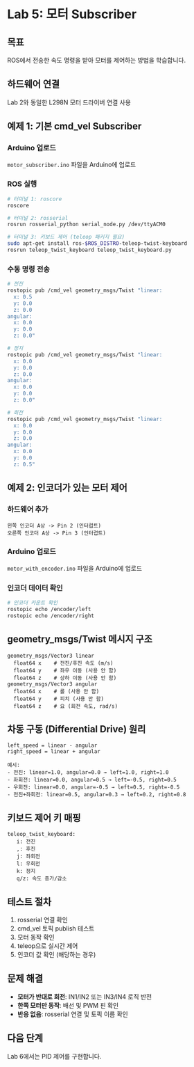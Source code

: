 # Lab 5: 모터 Subscriber

## 목표
ROS에서 전송한 속도 명령을 받아 모터를 제어하는 방법을 학습합니다.

## 하드웨어 연결
Lab 2와 동일한 L298N 모터 드라이버 연결 사용

## 예제 1: 기본 cmd_vel Subscriber

### Arduino 업로드
`motor_subscriber.ino` 파일을 Arduino에 업로드

### ROS 실행
```bash
# 터미널 1: roscore
roscore

# 터미널 2: rosserial
rosrun rosserial_python serial_node.py /dev/ttyACM0

# 터미널 3: 키보드 제어 (teleop 패키지 필요)
sudo apt-get install ros-$ROS_DISTRO-teleop-twist-keyboard
rosrun teleop_twist_keyboard teleop_twist_keyboard.py
```

### 수동 명령 전송
```bash
# 전진
rostopic pub /cmd_vel geometry_msgs/Twist "linear:
  x: 0.5
  y: 0.0
  z: 0.0
angular:
  x: 0.0
  y: 0.0
  z: 0.0"

# 정지
rostopic pub /cmd_vel geometry_msgs/Twist "linear:
  x: 0.0
  y: 0.0
  z: 0.0
angular:
  x: 0.0
  y: 0.0
  z: 0.0"

# 회전
rostopic pub /cmd_vel geometry_msgs/Twist "linear:
  x: 0.0
  y: 0.0
  z: 0.0
angular:
  x: 0.0
  y: 0.0
  z: 0.5"
```

## 예제 2: 인코더가 있는 모터 제어

### 하드웨어 추가
```
왼쪽 인코더 A상 -> Pin 2 (인터럽트)
오른쪽 인코더 A상 -> Pin 3 (인터럽트)
```

### Arduino 업로드
`motor_with_encoder.ino` 파일을 Arduino에 업로드

### 인코더 데이터 확인
```bash
# 인코더 카운트 확인
rostopic echo /encoder/left
rostopic echo /encoder/right
```

## geometry_msgs/Twist 메시지 구조
```
geometry_msgs/Vector3 linear
  float64 x    # 전진/후진 속도 (m/s)
  float64 y    # 좌우 이동 (사용 안 함)
  float64 z    # 상하 이동 (사용 안 함)
geometry_msgs/Vector3 angular
  float64 x    # 롤 (사용 안 함)
  float64 y    # 피치 (사용 안 함)
  float64 z    # 요 (회전 속도, rad/s)
```

## 차동 구동 (Differential Drive) 원리
```
left_speed = linear - angular
right_speed = linear + angular

예시:
- 전진: linear=1.0, angular=0.0 → left=1.0, right=1.0
- 좌회전: linear=0.0, angular=0.5 → left=-0.5, right=0.5
- 우회전: linear=0.0, angular=-0.5 → left=0.5, right=-0.5
- 전진+좌회전: linear=0.5, angular=0.3 → left=0.2, right=0.8
```

## 키보드 제어 키 매핑
```
teleop_twist_keyboard:
   i: 전진
   ,: 후진
   j: 좌회전
   l: 우회전
   k: 정지
   q/z: 속도 증가/감소
```

## 테스트 절차
1. rosserial 연결 확인
2. cmd_vel 토픽 publish 테스트
3. 모터 동작 확인
4. teleop으로 실시간 제어
5. 인코더 값 확인 (해당하는 경우)

## 문제 해결
- **모터가 반대로 회전**: IN1/IN2 또는 IN3/IN4 로직 반전
- **한쪽 모터만 동작**: 배선 및 PWM 핀 확인
- **반응 없음**: rosserial 연결 및 토픽 이름 확인

## 다음 단계
Lab 6에서는 PID 제어를 구현합니다.
